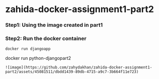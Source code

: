 # zahida-docker-assignment1-part2
### Step1: Using the image created in part1
### Step2: Run the docker container
```
docker run djangoapp
```
docker run python-djangopart2
```
![image](https://github.com/zahydakhan/zahida-docker-assignment1-part2/assets/45081511/dbdd1439-89db-4715-a9c7-3b664f11e723)

